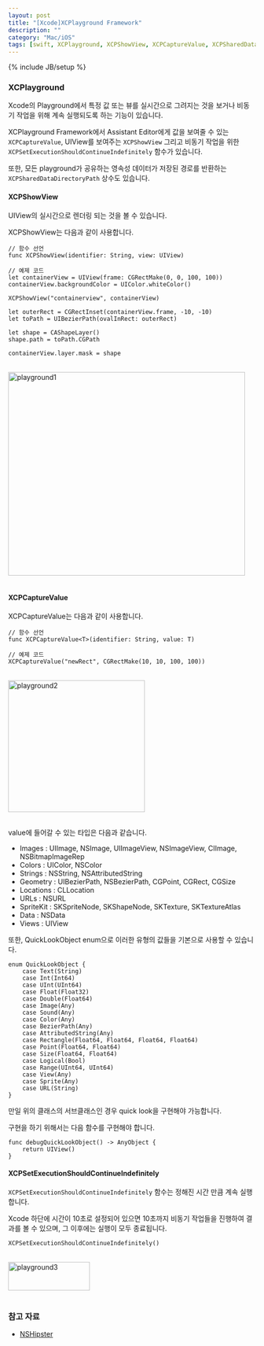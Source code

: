 ```yaml
---
layout: post
title: "[Xcode]XCPlayground Framework"
description: ""
category: "Mac/iOS"
tags: [swift, XCPlayground, XCPShowView, XCPCaptureValue, XCPSharedDataDirectoryPath, XCPSetExecutionShouldContinueIndefinitely, QuickLookObject, async, Playground]
---
```

{% include JB/setup %}

### XCPlayground

Xcode의 Playground에서 특정 값 또는 뷰를 실시간으로 그려지는 것을 보거나 비동기 작업을 위해 계속 실행되도록 하는 기능이 있습니다.

XCPlayground Framework에서 Assistant Editor에게 값을 보여줄 수 있는 `XCPCaptureValue`, UIView를 보여주는 `XCPShowView` 그리고 비동기 작업을 위한 `XCPSetExecutionShouldContinueIndefinitely` 함수가 있습니다.

또한, 모든 playground가 공유하는 영속성 데이터가 저장된 경로를 반환하는 `XCPSharedDataDirectoryPath` 상수도 있습니다.

#### XCPShowView

UIView의 실시간으로 렌더링 되는 것을 볼 수 있습니다. 

XCPShowView는 다음과 같이 사용합니다.

	// 함수 선언
	func XCPShowView(identifier: String, view: UIView)

	// 예제 코드
	let containerView = UIView(frame: CGRectMake(0, 0, 100, 100))
	containerView.backgroundColor = UIColor.whiteColor()

	XCPShowView("containerview", containerView)

	let outerRect = CGRectInset(containerView.frame, -10, -10)
	let toPath = UIBezierPath(ovalInRect: outerRect)

	let shape = CAShapeLayer()
	shape.path = toPath.CGPath

	containerView.layer.mask = shape

<br/><img src="{{ site.production_url }}/image/flickr/20564702530_a29dc52f3d.jpg" width="482" height="414" alt="playground1"><br/><br/>

#### XCPCaptureValue

XCPCaptureValue는 다음과 같이 사용합니다.

	// 함수 선언
	func XCPCaptureValue<T>(identifier: String, value: T)

	// 예제 코드
	XCPCaptureValue("newRect", CGRectMake(10, 10, 100, 100))

<br/><img src="{{ site.production_url }}/image/flickr/20130085434_62299e74f0.jpg" width="278" height="268" alt="playground2"><br/><br/>

value에 들어갈 수 있는 타입은 다음과 같습니다.

* Images : UIImage, NSImage, UIImageView, NSImageView, CIImage, NSBitmapImageRep
* Colors : UIColor, NSColor
* Strings : NSString, NSAttributedString
* Geometry : UIBezierPath, NSBezierPath, CGPoint, CGRect, CGSize
* Locations : CLLocation
* URLs : NSURL
* SpriteKit : SKSpriteNode, SKShapeNode, SKTexture, SKTextureAtlas
* Data : NSData
* Views : UIView

또한, QuickLookObject enum으로 이러한 유형의 값들을 기본으로 사용할 수 있습니다.

	enum QuickLookObject {
	    case Text(String)
	    case Int(Int64)
	    case UInt(UInt64)
	    case Float(Float32)
	    case Double(Float64)
	    case Image(Any)
	    case Sound(Any)
	    case Color(Any)
	    case BezierPath(Any)
	    case AttributedString(Any)
	    case Rectangle(Float64, Float64, Float64, Float64)
	    case Point(Float64, Float64)
	    case Size(Float64, Float64)
	    case Logical(Bool)
	    case Range(UInt64, UInt64)
	    case View(Any)
	    case Sprite(Any)
	    case URL(String)
	}

만일 위의 클래스의 서브클래스인 경우 quick look을 구현해야 가능합니다.

구현을 하기 위해서는 다음 함수를 구현해야 합니다.

	func debugQuickLookObject() -> AnyObject {
		return UIView()
	}

#### XCPSetExecutionShouldContinueIndefinitely

`XCPSetExecutionShouldContinueIndefinitely` 함수는 정해진 시간 만큼 계속 실행합니다.

Xcode 하단에 시간이 10초로 설정되어 있으면 10초까지 비동기 작업들을 진행하여 결과를 볼 수 있으며, 그 이후에는 실행이 모두 종료됩니다.

	XCPSetExecutionShouldContinueIndefinitely()

<br/><img src="{{ site.production_url }}/image/flickr/20752680305_d991201e85_m.jpg" width="166" height="58" alt="playground3"><br/><br/>

### 참고 자료

* [NSHipster](http://nshipster.com/quick-look-debugging/)